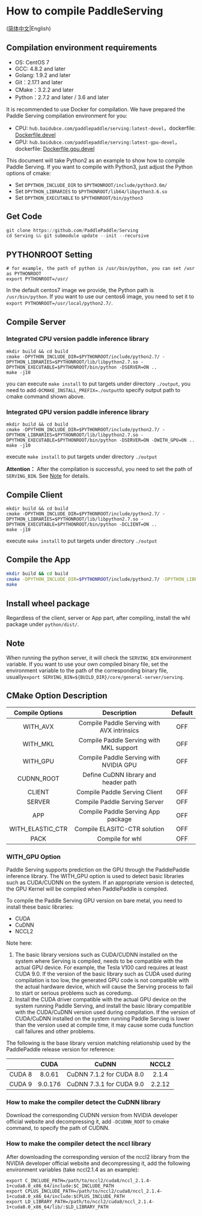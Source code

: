 # How to compile PaddleServing

([简体中文](./COMPILE_CN.md)|English)

## Compilation environment requirements

- OS: CentOS 7
- GCC: 4.8.2 and later
- Golang: 1.9.2 and later
- Git：2.17.1 and later
- CMake：3.2.2 and later
- Python：2.7.2 and later / 3.6 and later

It is recommended to use Docker for compilation. We have prepared the Paddle Serving compilation environment for you: 

- CPU: `hub.baidubce.com/paddlepaddle/serving:latest-devel`，dockerfile: [Dockerfile.devel](../tools/Dockerfile.devel)
- GPU: `hub.baidubce.com/paddlepaddle/serving:latest-gpu-devel`，dockerfile: [Dockerfile.gpu.devel](../tools/Dockerfile.gpu.devel)

This document will take Python2 as an example to show how to compile Paddle Serving. If you want to compile with Python3, just adjust the Python options of cmake:

- Set `DPYTHON_INCLUDE_DIR` to `$PYTHONROOT/include/python3.6m/`
- Set  `DPYTHON_LIBRARIES` to `$PYTHONROOT/lib64/libpython3.6.so`
- Set `DPYTHON_EXECUTABLE` to `$PYTHONROOT/bin/python3`

## Get Code

``` python
git clone https://github.com/PaddlePaddle/Serving
cd Serving && git submodule update --init --recursive
```

## PYTHONROOT Setting

```shell
# for example, the path of python is /usr/bin/python, you can set /usr as PYTHONROOT
export PYTHONROOT=/usr/
```

In the default centos7 image we provide, the Python path is `/usr/bin/python`. If you want to use our centos6 image, you need to set it to `export PYTHONROOT=/usr/local/python2.7/`.

## Compile Server

### Integrated CPU version paddle inference library

``` shell
mkdir build && cd build
cmake -DPYTHON_INCLUDE_DIR=$PYTHONROOT/include/python2.7/ -DPYTHON_LIBRARIES=$PYTHONROOT/lib/libpython2.7.so -DPYTHON_EXECUTABLE=$PYTHONROOT/bin/python -DSERVER=ON ..
make -j10
```

you can execute `make install` to put targets under directory `./output`, you need to add`-DCMAKE_INSTALL_PREFIX=./output`to specify output path to cmake command shown above.

### Integrated GPU version paddle inference library

``` shell
mkdir build && cd build
cmake -DPYTHON_INCLUDE_DIR=$PYTHONROOT/include/python2.7/ -DPYTHON_LIBRARIES=$PYTHONROOT/lib/libpython2.7.so -DPYTHON_EXECUTABLE=$PYTHONROOT/bin/python -DSERVER=ON -DWITH_GPU=ON ..
make -j10
```

execute `make install` to put targets under directory `./output`

**Attention：** After the compilation is successful, you need to set the path of `SERVING_BIN`. See [Note](https://github.com/PaddlePaddle/Serving/blob/develop/doc/COMPILE.md#Note) for details.

## Compile Client

``` shell
mkdir build && cd build
cmake -DPYTHON_INCLUDE_DIR=$PYTHONROOT/include/python2.7/ -DPYTHON_LIBRARIES=$PYTHONROOT/lib/libpython2.7.so -DPYTHON_EXECUTABLE=$PYTHONROOT/bin/python -DCLIENT=ON ..
make -j10
```

execute `make install` to put targets under directory `./output`

## Compile the App

```bash
mkdir build && cd build
cmake -DPYTHON_INCLUDE_DIR=$PYTHONROOT/include/python2.7/ -DPYTHON_LIBRARIES=$PYTHONROOT/lib/libpython2.7.so -DPYTHON_EXECUTABLE=$PYTHONROOT/bin/python -DAPP=ON ..
make
```

## Install wheel package

Regardless of the client, server or App part, after compiling, install the whl package under `python/dist/`.

## Note

When running the python server, it will check the `SERVING_BIN` environment variable. If you want to use your own compiled binary file, set the environment variable to the path of the corresponding binary file, usually`export SERVING_BIN=${BUILD_DIR}/core/general-server/serving`.


## CMake Option Description

| Compile Options  |                    Description             | Default |
| :--------------: | :----------------------------------------: | :--: |
|     WITH_AVX     | Compile Paddle Serving with AVX intrinsics | OFF  |
|     WITH_MKL     |  Compile Paddle Serving with MKL support   | OFF  |
|     WITH_GPU     |   Compile Paddle Serving with NVIDIA GPU   | OFF  |
|    CUDNN_ROOT    |    Define CuDNN library and header path    |      |
|      CLIENT      |       Compile Paddle Serving Client        | OFF  |
|      SERVER      |       Compile Paddle Serving Server        | OFF  |
|       APP        |     Compile Paddle Serving App package     | OFF  |
| WITH_ELASTIC_CTR |        Compile ELASITC-CTR solution        | OFF  |
|       PACK       |              Compile for whl               | OFF  |

### WITH_GPU Option

Paddle Serving supports prediction on the GPU through the PaddlePaddle inference library. The WITH_GPU option is used to detect basic libraries such as CUDA/CUDNN on the system. If an appropriate version is detected, the GPU Kernel will be compiled when PaddlePaddle is compiled.

To compile the Paddle Serving GPU version on bare metal, you need to install these basic libraries:

- CUDA
- CuDNN
- NCCL2

Note here:

1. The basic library versions such as CUDA/CUDNN installed on the system where Serving is compiled, needs to be compatible with the actual GPU device. For example, the Tesla V100 card requires at least CUDA 9.0. If the version of the basic library such as CUDA used during compilation is too low, the generated GPU code is not compatible with the actual hardware device, which will cause the Serving process to fail to start or serious problems such as coredump.
2. Install the CUDA driver compatible with the actual GPU device on the system running Paddle Serving, and install the basic library compatible with the CUDA/CuDNN version used during compilation. If the version of CUDA/CuDNN installed on the system running Paddle Serving is lower than the version used at compile time, it may cause some cuda function call failures and other problems.


The following is the base library version matching relationship used by the PaddlePaddle release version for reference:

|        |  CUDA   |          CuDNN           | NCCL2  |
| :----: | :-----: | :----------------------: | :----: |
| CUDA 8 | 8.0.61  | CuDNN 7.1.2 for CUDA 8.0 | 2.1.4  |
| CUDA 9 | 9.0.176 | CuDNN 7.3.1 for CUDA 9.0 | 2.2.12 |

### How to make the compiler detect the CuDNN library

Download the corresponding CUDNN version from NVIDIA developer official website and decompressing it, add `-DCUDNN_ROOT` to cmake command, to specify the path of CUDNN.

### How to make the compiler detect the nccl library

After downloading the corresponding version of the nccl2 library from the NVIDIA developer official website and decompressing it, add the following environment variables (take nccl2.1.4 as an example):

```shell
export C_INCLUDE_PATH=/path/to/nccl2/cuda8/nccl_2.1.4-1+cuda8.0_x86_64/include:$C_INCLUDE_PATH
export CPLUS_INCLUDE_PATH=/path/to/nccl2/cuda8/nccl_2.1.4-1+cuda8.0_x86_64/include:$CPLUS_INCLUDE_PATH
export LD_LIBRARY_PATH=/path/to/nccl2/cuda8/nccl_2.1.4-1+cuda8.0_x86_64/lib/:$LD_LIBRARY_PATH
```
